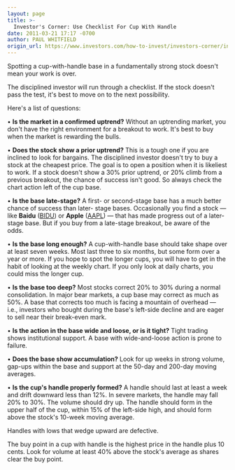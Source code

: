 ```yaml
---
layout: page
title: >-
  Investor's Corner: Use Checklist For Cup With Handle
date: 2011-03-21 17:17 -0700
author: PAUL WHITFIELD
origin_url: https://www.investors.com/how-to-invest/investors-corner/investors-corner-use-checklist-for-cup-with-handle
---
```





Spotting a cup-with-handle base in a fundamentally strong stock doesn't mean your work is over.

  

The disciplined investor will run through a checklist. If the stock doesn't pass the test, it's best to move on to the next possibility.

  

Here's a list of questions:

  

• **Is the market in a confirmed uptrend?** Without an uptrending market, you don't have the right environment for a breakout to work. It's best to buy when the market is rewarding the bulls.

  

• **Does the stock show a prior uptrend?** This is a tough one if you are inclined to look for bargains. The disciplined investor doesn't try to buy a stock at the cheapest price. The goal is to open a position when it is likeliest to work. If a stock doesn't show a 30% prior uptrend, or 20% climb from a previous breakout, the chance of success isn't good. So always check the chart action left of the cup base.

  

• **Is the base late-stage?** A first- or second-stage base has a much better chance of success than later- stage bases. Occasionally you find a stock — like **Baidu** ([BIDU](https://research.investors.com/quote.aspx?symbol=BIDU)) or **Apple** ([AAPL](https://research.investors.com/quote.aspx?symbol=AAPL)) — that has made progress out of a later-stage base. But if you buy from a late-stage breakout, be aware of the odds.

  

• **Is the base long enough?** A cup-with-handle base should take shape over at least seven weeks. Most last three to six months, but some form over a year or more. If you hope to spot the longer cups, you will have to get in the habit of looking at the weekly chart. If you only look at daily charts, you could miss the longer cup.

  

• **Is the base too deep?** Most stocks correct 20% to 30% during a normal consolidation. In major bear markets, a cup base may correct as much as 50%. A base that corrects too much is facing a mountain of overhead — i.e., investors who bought during the base's left-side decline and are eager to sell near their break-even mark.

  

• **Is the action in the base wide and loose, or is it tight?** Tight trading shows institutional support. A base with wide-and-loose action is prone to failure.

  

• **Does the base show accumulation?** Look for up weeks in strong volume, gap-ups within the base and support at the 50-day and 200-day moving averages.

  

• **Is the cup's handle properly formed?** A handle should last at least a week and drift downward less than 12%. In severe markets, the handle may fall 20% to 30%. The volume should dry up. The handle should form in the upper half of the cup, within 15% of the left-side high, and should form above the stock's 10-week moving average.

  

Handles with lows that wedge upward are defective.

  

The buy point in a cup with handle is the highest price in the handle plus 10 cents. Look for volume at least 40% above the stock's average as shares clear the buy point.




